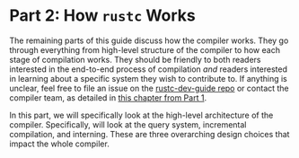 # Part 2: How `rustc` Works

The remaining parts of this guide discuss how the compiler works. They go
through everything from high-level structure of the compiler to how each stage
of compilation works. They should be friendly to both readers interested in the
end-to-end process of compilation _and_ readers interested in learning about a
specific system they wish to contribute to. If anything is unclear, feel free
to file an issue on the [rustc-dev-guide
repo](https://github.com/rust-lang/rustc-dev-guide/issues) or contact the compiler
team, as detailed in [this chapter from Part 1](./compiler-team.md).

In this part, we will specifically look at the high-level architecture of the
compiler. Specifically, will look at the query system, incremental compilation,
and interning. These are three overarching design choices that impact the whole
compiler.
